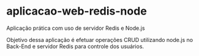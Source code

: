 # aplicacao-web-redis-node

Aplicação prática com uso de servidor Redis e Node.js

Objetivo dessa aplicação é efetuar operações CRUD utilizando node.js no Back-End e servidor Redis para controle dos usuários.

